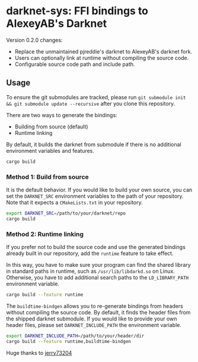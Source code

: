 # darknet-sys: FFI bindings to AlexeyAB's Darknet

Version 0.2.0 changes:

- Replace the unmaintained pjreddie's darknet to AlexeyAB's darknet fork.
- Users can optionally link at runtime without compiling the source code.
- Configurable source code path and include path.

## Usage

To ensure the git submodules are tracked, please run `git submodule init && git submodule update --recursive` after you clone this repository.

There are two ways to generate the bindings:

- Building from source (default)
- Runtime linking

By default, it builds the darknet from submodule if there is no additional environment variables and features.

```sh
cargo build
```

### Method 1: Build from source

It is the default behavior. If you would like to build your own source, you can set the `DARKNET_SRC` environment variables to the path of your repository. Note that it expects a `CMakeLists.txt` in your repository.

```sh
export DARKNET_SRC=/path/to/your/darknet/repo
cargo build
```

### Method 2: Runtime linking

If you prefer not to build the source code and use the generated bindings already built in our repository, add the `runtime` feature to take effect.

In this way, you have to make sure your program can find the shared library in standard paths in runtime, such as `/usr/lib/libdarkd.so` on Linux. Otherwise, you have to add additional search paths to the `LD_LIBRARY_PATH` environment variable.

```sh
cargo build --feature runtime
```

The `buildtime-bindgen` allows you to re-generate bindings from headers without compiling the source code. By default, it finds the header files from the shipped darknet submodule. If you would like to provide your own header files, please set `DARKNET_INCLUDE_PATH` the environment variable.

```sh
export DARKNET_INCLUDE_PATH=/path/to/your/header/dir
cargo build --feature runtime,buildtime-bindgen
```
Huge thanks to [jerry73204](https://github.com/jerry73204)
